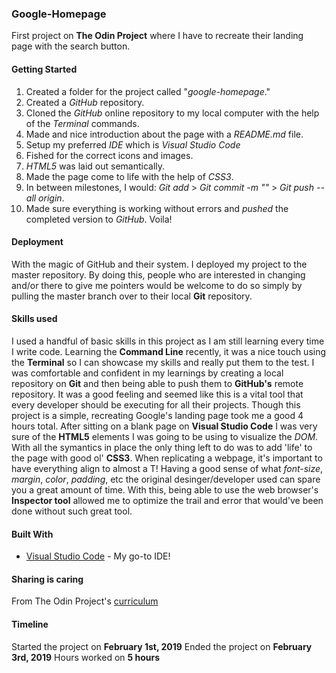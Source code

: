 ### Google-Homepage

First project on **The Odin Project** where I have to recreate their landing page with the search button. 

#### Getting Started

1. Created a folder for the project called "*google-homepage*."
2. Created a *GitHub* repository.
3. Cloned the *GitHub* online repository to my local computer with the help of the *Terminal* commands.
4. Made and nice introduction about the page with a *README.md* file.
5. Setup my preferred *IDE* which is *Visual Studio Code*
6. Fished for the correct icons and images.
7. *HTML5* was laid out semantically.
8. Made the page come to life with the help of *CSS3*.
9. In between milestones, I would: *Git add* > *Git commit -m ""* > *Git push --all origin*.
10. Made sure everything is working without errors and *pushed* the completed version to *GitHub*. Voila!

#### Deployment

With the magic of GitHub and their system. I deployed my project to the master repository. By doing this, people who are interested in changing and/or there to give me pointers would be welcome to do so simply by pulling the master branch over to their local **Git** repository. 

#### Skills used

I used a handful of basic skills in this project as I am still learning every time I write code. Learning the **Command Line** recently, it was a nice touch using the **Terminal** so I can showcase my skills and really put them to the test. I was comfortable and confident in my learnings by creating a local repository on **Git** and then being able to push them to **GitHub's** remote repository. It was a good feeling and seemed like this is a vital tool that every developer should be executing for all their projects. Though this project is a simple, recreating Google's landing page took me a good 4 hours total. After sitting on a blank page on **Visual Studio Code** I was very sure of the **HTML5** elements I was going to be using to visualize the *DOM*. With all the symantics in place the only thing left to do was to add 'life' to the page with good ol' **CSS3**. When replicating a webpage, it's important to have everything align to almost a T! Having a good sense of what *font-size*, *margin*, *color*, *padding*, etc the original desinger/developer used can spare you a great amount of time. With this, being able to use the web browser's **Inspector tool** allowed me to optimize the trail and error that would've been done without such great tool.

#### Built With

* [Visual Studio Code](https://code.visualstudio.com/) - My go-to IDE!

#### Sharing is caring

From The Odin Project's [curriculum](http://www.theodinproject.com/courses/web-development-101/lessons/html-css)

#### Timeline

Started the project on **February 1st, 2019**
Ended the project on **February 3rd, 2019**
Hours worked on **5 hours**
